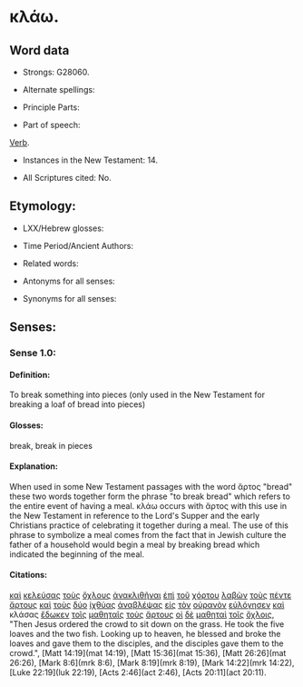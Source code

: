 # κλάω.

<!-- Status: S2=Needs2ndReview -->
<!-- Lexica used for edits: BDAG, FFM, LN, BN, A-S -->

## Word data

* Strongs: G28060.


* Alternate spellings:

* Principle Parts: 

* Part of speech: 

[Verb](http://ugg.readthedocs.io/en/latest/verb.html).

* Instances in the New Testament: 14.

* All Scriptures cited: No.

## Etymology: 

* LXX/Hebrew glosses: 

* Time Period/Ancient Authors: 

* Related words: 

* Antonyms for all senses:

* Synonyms for all senses: 

## Senses:

### Sense 1.0:

#### Definition: 

To break something into pieces (only used in the New Testament for breaking a loaf of bread into pieces)

#### Glosses:

break, break in pieces

#### Explanation:

When used in some New Testament passages with the word ἄρτος "bread" these two words together form the phrase "to break bread" which refers to the entire event of having a meal. κλάω occurs with ἄρτος with this use in the New Testament in reference to the Lord's Supper and the early Christians practice of celebrating it together during a meal. The use of this phrase to symbolize a meal comes from the fact that in Jewish culture the father of a household would begin a meal by breaking bread which indicated the beginning of the meal. 

#### Citations:

[καὶ](../G25320/01.md) [κελεύσας](../G27530/01.md) [τοὺς](../G35880/01.md) [ὄχλους](../G37930/01.md) [ἀνακλιθῆναι](../G03470/01.md) [ἐπὶ](../G19090/01.md) [τοῦ](../G35880/01.md) [χόρτου](../G55280/01.md) [λαβὼν](../G29830/01.md) [τοὺς](../G35880/01.md) [πέντε](../G40020/01.md) [ἄρτους](../G07400/01.md) [καὶ](../G25320/01.md) [τοὺς](../G35880/01.md) [δύο](../G14170/01.md) [ἰχθύας](../G24860/01.md) [ἀναβλέψας](../G03080/01.md) [εἰς](../G15190/01.md) [τὸν](../G35880/01.md) [οὐρανὸν](../G37720/01.md) [εὐλόγησεν](../G21270/01.md) [καὶ](../G25320/01.md) κλάσας [ἔδωκεν](../G13250/01.md) [τοῖς](../G35880/01.md) [μαθηταῖς](../G31010/01.md) [τοὺς](../G35880/01.md) [ἄρτους](../G07400/01.md) [οἱ](../G35880/01.md) [δὲ](../G11610/01.md) [μαθηταὶ](../G31010/01.md) [τοῖς](../G35880/01.md) [ὄχλοις](../G37930/01.md), 
"Then Jesus ordered the crowd to sit down on the grass. He took the five loaves and the two fish. Looking up to heaven, he blessed and broke the loaves and gave them to the disciples, and the disciples gave them to the crowd.", 
[Matt 14:19](mat 14:19),  [Matt 15:36](mat 15:36),  [Matt 26:26](mat 26:26),  [Mark 8:6](mrk 8:6),  [Mark 8:19](mrk 8:19),  [Mark 14:22](mrk 14:22),  [Luke 22:19](luk 22:19), [Acts 2:46](act 2:46), [Acts 20:11](act 20:11). 


